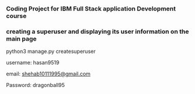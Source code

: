 ### Coding Project for IBM Full Stack application Development course

### creating a superuser and displaying its user information on the main page
python3 manage.py createsuperuser

username: hasan9519

email: <shehab10111995@gmail.com>

Password: dragonball95